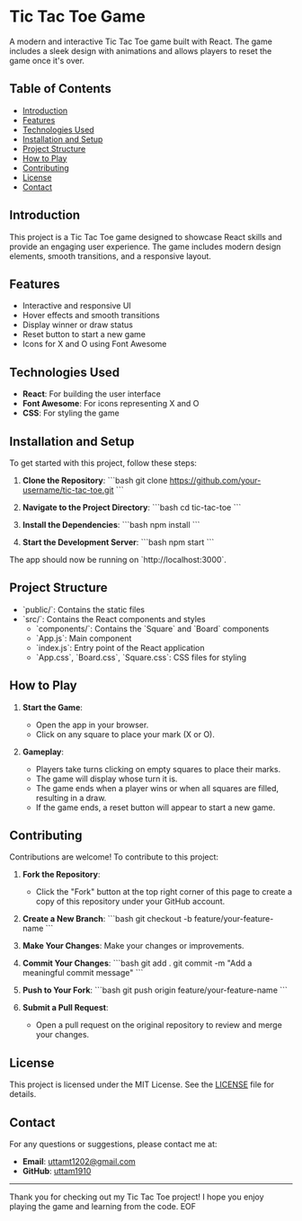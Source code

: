 
# Tic Tac Toe Game

A modern and interactive Tic Tac Toe game built with React. The game includes a sleek design with animations and allows players to reset the game once it's over.

## Table of Contents

- [Introduction](#introduction)
- [Features](#features)
- [Technologies Used](#technologies-used)
- [Installation and Setup](#installation-and-setup)
- [Project Structure](#project-structure)
- [How to Play](#how-to-play)
- [Contributing](#contributing)
- [License](#license)
- [Contact](#contact)

## Introduction

This project is a Tic Tac Toe game designed to showcase React skills and provide an engaging user experience. The game includes modern design elements, smooth transitions, and a responsive layout.

## Features

- Interactive and responsive UI
- Hover effects and smooth transitions
- Display winner or draw status
- Reset button to start a new game
- Icons for X and O using Font Awesome

## Technologies Used

- **React**: For building the user interface
- **Font Awesome**: For icons representing X and O
- **CSS**: For styling the game

## Installation and Setup

To get started with this project, follow these steps:

1. **Clone the Repository**:
    \`\`\`bash
    git clone https://github.com/your-username/tic-tac-toe.git
    \`\`\`

2. **Navigate to the Project Directory**:
    \`\`\`bash
    cd tic-tac-toe
    \`\`\`

3. **Install the Dependencies**:
    \`\`\`bash
    npm install
    \`\`\`

4. **Start the Development Server**:
    \`\`\`bash
    npm start
    \`\`\`

The app should now be running on \`http://localhost:3000\`.

## Project Structure

- \`public/\`: Contains the static files
- \`src/\`: Contains the React components and styles
  - \`components/\`: Contains the \`Square\` and \`Board\` components
  - \`App.js\`: Main component
  - \`index.js\`: Entry point of the React application
  - \`App.css\`, \`Board.css\`, \`Square.css\`: CSS files for styling

## How to Play

1. **Start the Game**:
    - Open the app in your browser.
    - Click on any square to place your mark (X or O).

2. **Gameplay**:
    - Players take turns clicking on empty squares to place their marks.
    - The game will display whose turn it is.
    - The game ends when a player wins or when all squares are filled, resulting in a draw.
    - If the game ends, a reset button will appear to start a new game.

## Contributing

Contributions are welcome! To contribute to this project:

1. **Fork the Repository**:
    - Click the "Fork" button at the top right corner of this page to create a copy of this repository under your GitHub account.

2. **Create a New Branch**:
    \`\`\`bash
    git checkout -b feature/your-feature-name
    \`\`\`

3. **Make Your Changes**: Make your changes or improvements.

4. **Commit Your Changes**:
    \`\`\`bash
    git add .
    git commit -m "Add a meaningful commit message"
    \`\`\`

5. **Push to Your Fork**:
    \`\`\`bash
    git push origin feature/your-feature-name
    \`\`\`

6. **Submit a Pull Request**:
    - Open a pull request on the original repository to review and merge your changes.

## License

This project is licensed under the MIT License. See the [LICENSE](LICENSE) file for details.

## Contact

For any questions or suggestions, please contact me at:

- **Email**: uttamt1202@gmail.com
- **GitHub**: [uttam1910](https://github.com/uttam1910)

---

Thank you for checking out my Tic Tac Toe project! I hope you enjoy playing the game and learning from the code.
EOF
